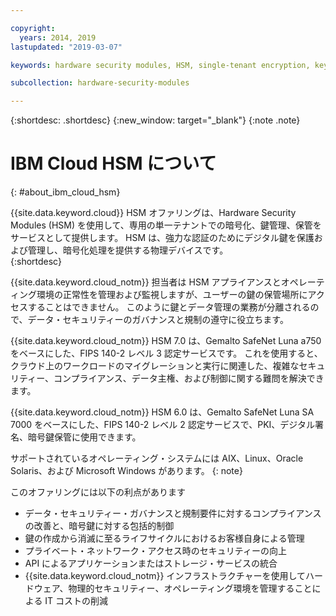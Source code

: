 ```yaml
---

copyright:
  years: 2014, 2019
lastupdated: "2019-03-07"

keywords: hardware security modules, HSM, single-tenant encryption, key management, Gemalto SafeNet Luna, FIPS certified, cryptographic, keys,

subcollection: hardware-security-modules

---
```


{:shortdesc: .shortdesc}
{:new_window: target="_blank"}
{:note .note}

# IBM Cloud HSM について
{: #about_ibm_cloud_hsm}

{{site.data.keyword.cloud}} HSM オファリングは、Hardware Security Modules (HSM) を使用して、専用の単一テナントでの暗号化、鍵管理、保管をサービスとして提供します。 HSM は、強力な認証のためにデジタル鍵を保護および管理し、暗号化処理を提供する物理デバイスです。  
{:shortdesc}

{{site.data.keyword.cloud_notm}} 担当者は HSM アプライアンスとオペレーティング環境の正常性を管理および監視しますが、ユーザーの鍵の保管場所にアクセスすることはできません。 このように鍵とデータ管理の業務が分離されるので、データ・セキュリティーのガバナンスと規制の遵守に役立ちます。

{{site.data.keyword.cloud_notm}} HSM 7.0 は、Gemalto SafeNet Luna a750 をベースにした、FIPS 140-2 レベル 3 認定サービスです。 これを使用すると、クラウド上のワークロードのマイグレーションと実行に関連した、複雑なセキュリティー、コンプライアンス、データ主権、および制御に関する難問を解決できます。

{{site.data.keyword.cloud_notm}} HSM 6.0 は、Gemalto SafeNet Luna SA 7000 をベースにした、FIPS 140-2 レベル 2 認定サービスで、PKI、デジタル署名、暗号鍵保管に使用できます。

サポートされているオペレーティング・システムには AIX、Linux、Oracle Solaris、および Microsoft Windows があります。
{: note}

このオファリングには以下の利点があります

  * データ・セキュリティー・ガバナンスと規制要件に対するコンプライアンスの改善と、暗号鍵に対する包括的制御
  * 鍵の作成から消滅に至るライフサイクルにおけるお客様自身による管理
  * プライベート・ネットワーク・アクセス時のセキュリティーの向上
  * API によるアプリケーションまたはストレージ・サービスの統合
  * {{site.data.keyword.cloud_notm}} インフラストラクチャーを使用してハードウェア、物理的セキュリティー、オペレーティング環境を管理することによる IT コストの削減
